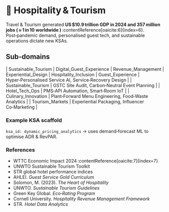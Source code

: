 # 🏨 Hospitality & Tourism

Travel & Tourism generated **US $10.9 trillion GDP in 2024 and 357 million jobs ( ≈ 1 in 10 worldwide )** :contentReference[oaicite:6]{index=6}. Post‑pandemic demand, personalised guest tech, and sustainable operations dictate new KSAs.

## Sub‑domains
| Sustainable_Tourism 
| Digital_Guest_Experience 
| Revenue_Management 
| Experiential_Design 
| Hospitality_Inclusion 
| Guest_Experience | Hyper‑Personalised Service AI, Service‑Recovery Design |
| Sustainable_Tourism | GSTC Site Audit, Carbon‑Neutral Event Planning |
| Hotel_Tech_Ops | PMS‑API Automation, Smart‑Room IoT |
| Culinary_Innovation | Plant‑Forward Menu Engineering, Food‑Waste Analytics |
| Tourism_Markets | Experiential Packaging, Influencer Co‑Marketing |

### Example KSA scaffold
`ksa_id: dynamic_pricing_analytics` → uses demand‑forecast ML to optimise ADR & RevPAR.

### References
  - WTTC Economic Impact 2024 :contentReference[oaicite:7]{index=7}  
  - UNWTO Sustainable Tourism Toolkit  
  - STR global hotel performance indices
  - AHLEI. *Guest Service Gold Curriculum*
  - Solomon, M. (2023). *The Heart of Hospitality*
  - UNWTO. *Sustainable Tourism Guidelines*
  - Green Key Global. *Eco‑Rating Program*
  - Cornell University. *Hospitality Revenue Management Framework*
  - STR. *Hotel Data Analytics*
